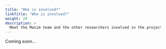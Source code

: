 ```yaml
---
title: "Who is involved?"
linkTitle: "Who is involved?"
weight: 20
description: >
  Meet the Mosim team and the other researchers involved in the project and learn about some of the Hansalim members and staff who are participating.
---
```


Coming soon...
